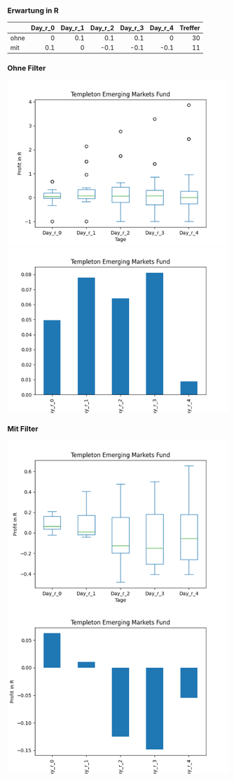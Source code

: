 ### Erwartung in R
|      |   Day_r_0 |   Day_r_1 |   Day_r_2 |   Day_r_3 |   Day_r_4 |   Treffer |
|:-----|----------:|----------:|----------:|----------:|----------:|----------:|
| ohne |       0   |       0.1 |       0.1 |       0.1 |       0   |        30 |
| mit  |       0.1 |       0   |      -0.1 |      -0.1 |      -0.1 |        11 |

### Ohne Filter
![image info](./data/EMF_box_all.png)
![image info](./data/EMF_median_all.png)

### Mit Filter
![image info](./data/EMF_box_filtered.png)
![image info](./data/EMF_median_filtered.png)